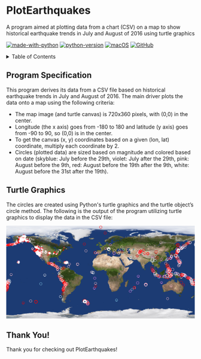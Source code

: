 # PlotEarthquakes
A program aimed at plotting data from a chart (CSV) on a map to show historical earthquake trends in July and August of 2016 using turtle graphics

[![made-with-python](https://img.shields.io/badge/Made%20with-Python-1f425f.svg)](https://www.python.org/) [![python-version](https://img.shields.io/badge/Python-3.7-blue.svg)](https://shields.io/) [![macOS](https://svgshare.com/i/ZjP.svg)](https://svgshare.com/i/ZjP.svg) [![GitHub](https://badgen.net/badge/icon/github?icon=github&label)](https://github.com/sammurraytuesta)

<!-- TABLE OF CONTENTS -->
<details>
  <summary>Table of Contents</summary>
  <ol>
    <li><a href="#Program-Specification">Program Specification</a></li>
    <li><a href="#Turtle-Graphics">Turtle Graphics</a></li>
    <li><a href="#Thank-You">Thank You!</a></li>
</details>

## Program Specification
This program derives its data from a CSV file based on historical earthquake trends in July and August of 2016. The main driver plots the data onto a map using the following criteria:

- The map image (and turtle canvas) is 720x360 pixels, with (0,0) in the center. 
- Longitude (the x axis) goes from -180 to 180 and latitude (y axis) goes from -90 to 90, so (0,0) is in the center. 
- To get the canvas (x, y) coordinates based on a given (lon, lat) coordinate, multiply each coordinate by 2.
- Circles (plotted data) are sized based on magnitude and colored based on date (skyblue: July before the 29th, violet: July after the 29th, pink: August before the 9th, red: August before the 19th after the 9th, white: August before the 31st after the 19th).

## Turtle Graphics 
The circles are created using Python's turtle graphics and the turtle object’s circle method. The following is the output of the program utilizing turtle graphics to display the data in the CSV file:

![earthquake program output image](earthquakes.png)
  
## Thank You!
Thank you for checking out PlotEarthquakes!
